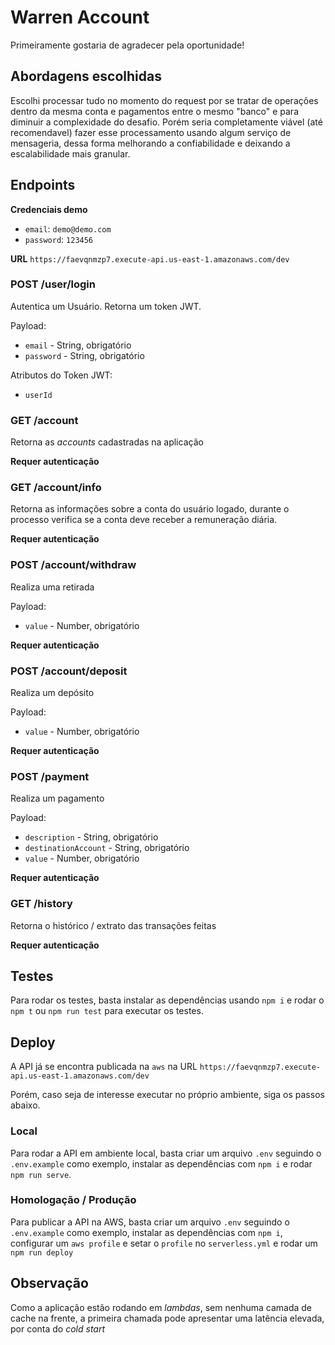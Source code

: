 # Warren Account

Primeiramente gostaria de agradecer pela oportunidade!

## Abordagens escolhidas
Escolhi processar tudo no momento do request por se tratar de operações dentro da mesma conta e pagamentos entre o mesmo "banco" e para diminuir a complexidade do desafio. Porém seria completamente viável (até recomendavel) fazer esse processamento usando algum serviço de mensageria, dessa forma melhorando a confiabilidade e deixando a escalabilidade mais granular.

## Endpoints

__Credenciais demo__

  * `email`: `demo@demo.com`
  * `password`: `123456`

__URL__
 `https://faevqnmzp7.execute-api.us-east-1.amazonaws.com/dev`

### POST /user/login
Autentica um Usuário. Retorna um token JWT.

Payload:
  * `email` - String, obrigatório
  * `password` - String, obrigatório

Atributos do Token JWT:
  * `userId`

### GET /account
Retorna as _accounts_ cadastradas na aplicação

__Requer autenticação__

### GET /account/info
Retorna as informações sobre a conta do usuário logado, durante o processo verifica se a conta deve receber a remuneração diária.

__Requer autenticação__

### POST /account/withdraw
Realiza uma retirada

Payload:
  * `value` - Number, obrigatório

__Requer autenticação__

### POST /account/deposit
Realiza um depósito

Payload:
  * `value` - Number, obrigatório

__Requer autenticação__

### POST /payment
Realiza um pagamento

Payload:
  * `description` - String, obrigatório
  * `destinationAccount` - String, obrigatório
  * `value` - Number, obrigatório

__Requer autenticação__

### GET /history
Retorna o histórico / extrato das transações feitas 

__Requer autenticação__

## Testes

Para rodar os testes, basta instalar as dependências usando `npm i` e rodar o `npm t` ou `npm run test` para executar os testes.

## Deploy

A API já se encontra publicada na `aws` na URL `https://faevqnmzp7.execute-api.us-east-1.amazonaws.com/dev` 

Porém, caso seja de interesse executar no próprio ambiente, siga os passos abaixo.

### Local
Para rodar a API em ambiente local, basta criar um arquivo `.env` seguindo o `.env.example` como exemplo, instalar as dependências com `npm i` e rodar `npm run serve`.

### Homologação / Produção
Para publicar a API na AWS, basta criar um arquivo `.env` seguindo o `.env.example` como exemplo, instalar as dependências com `npm i`, configurar um `aws profile` e setar o `profile` no `serverless.yml` e rodar um `npm run deploy`


## Observação
Como a aplicação estão rodando em _lambdas_, sem nenhuma camada de cache na frente, a primeira chamada pode apresentar uma latência elevada, por conta do _cold start_
